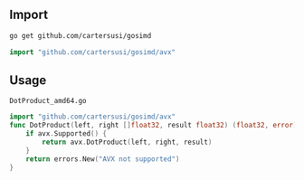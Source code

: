 

## Import
```sh
go get github.com/cartersusi/gosimd
```
```go
import "github.com/cartersusi/gosimd/avx"
```

## Usage 
`DotProduct_amd64.go`
```go
import "github.com/cartersusi/gosimd/avx"
func DotProduct(left, right []float32, result float32) (float32, error) {
	if avx.Supported() {
		return avx.DotProduct(left, right, result)
	}
    return errors.New("AVX not supported")
}
```